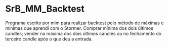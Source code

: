 # SrB_MM_Backtest
Programa escrito por mim para realizar backtest pelo método de máximas e mínimas que aprendi com o Stormer. Comprar mínima dos dois últimos candles; vender na máxima dos dois últimos candles ou no fechamento do terceiro candle após o que deu a entrada.
